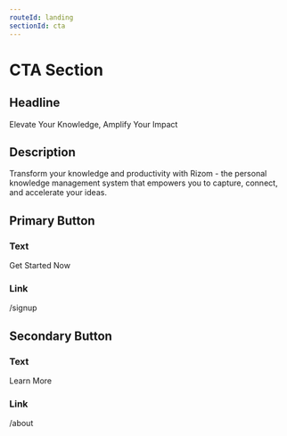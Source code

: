 ```yaml
---
routeId: landing
sectionId: cta
---
```


# CTA Section

## Headline

Elevate Your Knowledge, Amplify Your Impact

## Description

Transform your knowledge and productivity with Rizom - the personal knowledge management system that empowers you to capture, connect, and accelerate your ideas.

## Primary Button

### Text

Get Started Now

### Link

/signup

## Secondary Button

### Text

Learn More

### Link

/about
